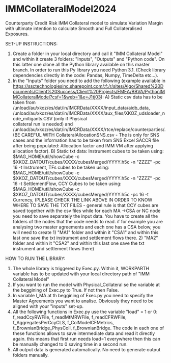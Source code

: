 # IMMCollateralModel2024
Counterparty Credit Risk IMM Collateral model to simulate Variation Margin with ultimate intention to calculate Smooth and Full Collateralised Exposures. 

SET-UP INSTRUCTIONS:
1) Create a folder in your local directory and call it "IMM Collateral Model" and within it create 3 folders: "Inputs", "Outputs" and "Python code". On this latter one clone all the Python library available on this master branch. In order to run this Py library you need Python 3.1. (Check library dependencies directly in the code: Pandas, Numpy, TimeDelta etc...). 
2)  In the "Inputs" folder you need to add the following (example available in https://ssctechnologiesinc.sharepoint.com/:f:/r/sites/Algo/Shared%20Documents/Client%20Success/Client%20Projects/EMEA/BBVA/PythonIMMCollateralModel?csf=1&web=1&e=J1tj03):
A)  Static csv data has to be taken from  /unload/au/xkoz/es/dat/in/IMCRData/XXXX/input_data/aidb_data, /unload/au/xkoz/es/dat/in/IMCRData/XXXX/aux_files/XKOZ_udsloader_node_mitigants.CSV  (only if Physical     
   collateral run is needed) and  /unload/au/xkoz/es/dat/in/IMCRData/XXXX/rtce/replace/counterparties/.
   (BE CAREFUL WITH CollateralAllocationSNS.csv - The is only for SNS cases and the information has to be taken from SNS Excel SACCR file after being populated: 
    Allocation factor and IMM VM after applying     
   allocation factor).
B) Static txt data: Instrument cubes to be taken using: $MAG_HOME/util/showCube -c $XKOZ_DATOUT/cubes/XXXX/cubesMerged/YYYY.h5c -n "ZZZZ" -pc 16 -t Instrument,
                    TFs cubes to be taken using: $MAG_HOME/util/showCube -c $XKOZ_DATOUT/cubes/XXXX/cubesMerged/YYYY.h5c -n "ZZZZ" -pc 16 -t SettlementFlow,
                    CCY Cubes to be taken using: $MAG_HOME/util/showCube -c $XKOZ_DATOUT/cubes/XXXX/cubesMerged/YYYY.h5c -pc 16 -t Currency,
                    (PLEASE CHECK THE LINK ABOVE IN ORDER TO KNOW WHERE TO SAVE THE TXT FILES - general rule is that CCY cubes are saved together with the csv 
                    files while for each MA ->CSA or NC node you need to save separately the input data. You have to create all the folders of the nodes that the 
                    code needs to read. if for example you are analysing two master agreements and each one has a CSA below, 
                    you will need to create 1) "MA1" folder and within it "CSA1" and within this last one save the txt instrument and settlement flows there. 2) 
                    "MA2" folder and within it "CSA2" and within this last one save the txt instrument and settlement flows there)

    
HOW TO RUN THE LIBRARY:

1) The whole library is triggered by Exec.py. Within it, WORKPARTH variable has to be updated with your local directory path of "IMM Collateral Model"
2) If you want to run the model with Physical_Collateral se the variable at the beggining of Exec.py to True. If not then False.
3) In variable l_MA at th beggining of Exec.py you need to specify the Master Agreements you want to analise. Obviously they need to be aligned with your "inputs" set-up.
4) All the following functions in Exec.py use the variable "load" = 1 or 0: f_readCcyRWFile, f_readMtMRWFile, f_readCFRWFile, f_AggregatesPerCcyCLS, f_ColModelCFMetrics, f_BrownianBridge_PhysColl, f_BrownianBridge. The code in each one of these functions allows to save intermediate data and read it directly again. this means that first run needs load=1 everywhere then this can be manually changed to 0 saving time in a second run. 
5) All output data is generated automatically. No need to generate output folders manually. 

